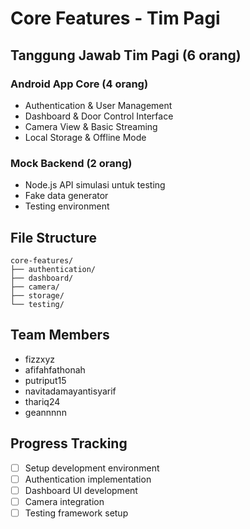 # Core Features - Tim Pagi

## Tanggung Jawab Tim Pagi (6 orang)

### Android App Core (4 orang)
- Authentication & User Management
- Dashboard & Door Control Interface
- Camera View & Basic Streaming
- Local Storage & Offline Mode

### Mock Backend (2 orang) 
- Node.js API simulasi untuk testing
- Fake data generator
- Testing environment

## File Structure
```
core-features/
├── authentication/
├── dashboard/
├── camera/
├── storage/
└── testing/
```

## Team Members
- fizzxyz
- afifahfathonah  
- putriput15
- navitadamayantisyarif
- thariq24
- geannnnn

## Progress Tracking
- [ ] Setup development environment
- [ ] Authentication implementation
- [ ] Dashboard UI development
- [ ] Camera integration
- [ ] Testing framework setup
